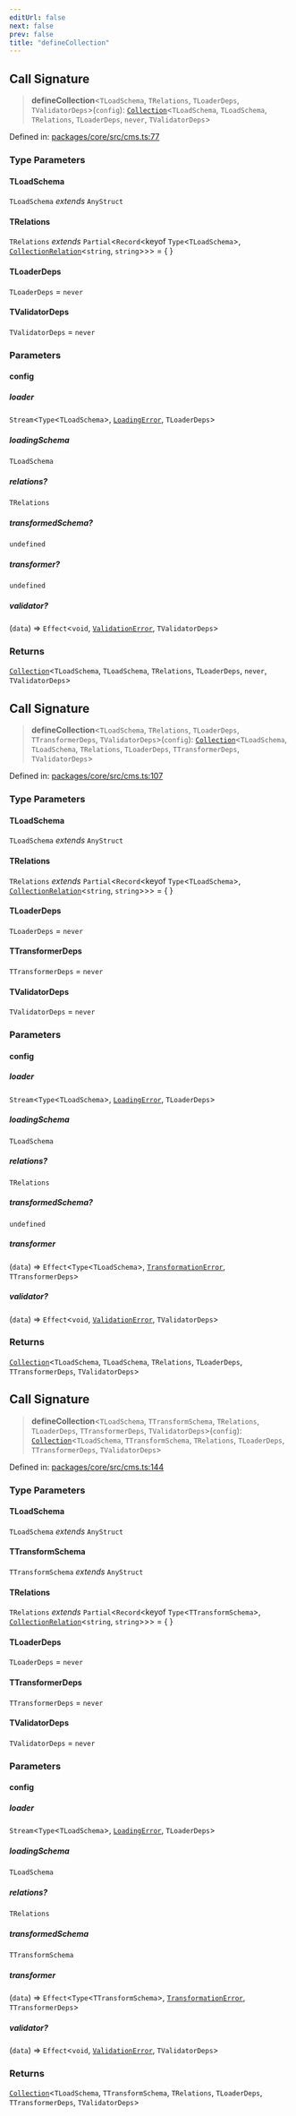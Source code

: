 ```yaml
---
editUrl: false
next: false
prev: false
title: "defineCollection"
---
```


## Call Signature

> **defineCollection**\<`TLoadSchema`, `TRelations`, `TLoaderDeps`, `TValidatorDeps`\>(`config`): [`Collection`](/api/cms/interfaces/collection/)\<`TLoadSchema`, `TLoadSchema`, `TRelations`, `TLoaderDeps`, `never`, `TValidatorDeps`\>

Defined in: [packages/core/src/cms.ts:77](https://github.com/bitswired/foldcms/blob/1c891e1138f693233aa186873facbdb8139365a8/packages/core/src/cms.ts#L77)

### Type Parameters

#### TLoadSchema

`TLoadSchema` *extends* `AnyStruct`

#### TRelations

`TRelations` *extends* `Partial`\<`Record`\<keyof `Type`\<`TLoadSchema`\>, [`CollectionRelation`](/api/cms/type-aliases/collectionrelation/)\<`string`, `string`\>\>\> = \{ \}

#### TLoaderDeps

`TLoaderDeps` = `never`

#### TValidatorDeps

`TValidatorDeps` = `never`

### Parameters

#### config

##### loader

`Stream`\<`Type`\<`TLoadSchema`\>, [`LoadingError`](/api/cms/classes/loadingerror/), `TLoaderDeps`\>

##### loadingSchema

`TLoadSchema`

##### relations?

`TRelations`

##### transformedSchema?

`undefined`

##### transformer?

`undefined`

##### validator?

(`data`) => `Effect`\<`void`, [`ValidationError`](/api/cms/classes/validationerror/), `TValidatorDeps`\>

### Returns

[`Collection`](/api/cms/interfaces/collection/)\<`TLoadSchema`, `TLoadSchema`, `TRelations`, `TLoaderDeps`, `never`, `TValidatorDeps`\>

## Call Signature

> **defineCollection**\<`TLoadSchema`, `TRelations`, `TLoaderDeps`, `TTransformerDeps`, `TValidatorDeps`\>(`config`): [`Collection`](/api/cms/interfaces/collection/)\<`TLoadSchema`, `TLoadSchema`, `TRelations`, `TLoaderDeps`, `TTransformerDeps`, `TValidatorDeps`\>

Defined in: [packages/core/src/cms.ts:107](https://github.com/bitswired/foldcms/blob/1c891e1138f693233aa186873facbdb8139365a8/packages/core/src/cms.ts#L107)

### Type Parameters

#### TLoadSchema

`TLoadSchema` *extends* `AnyStruct`

#### TRelations

`TRelations` *extends* `Partial`\<`Record`\<keyof `Type`\<`TLoadSchema`\>, [`CollectionRelation`](/api/cms/type-aliases/collectionrelation/)\<`string`, `string`\>\>\> = \{ \}

#### TLoaderDeps

`TLoaderDeps` = `never`

#### TTransformerDeps

`TTransformerDeps` = `never`

#### TValidatorDeps

`TValidatorDeps` = `never`

### Parameters

#### config

##### loader

`Stream`\<`Type`\<`TLoadSchema`\>, [`LoadingError`](/api/cms/classes/loadingerror/), `TLoaderDeps`\>

##### loadingSchema

`TLoadSchema`

##### relations?

`TRelations`

##### transformedSchema?

`undefined`

##### transformer

(`data`) => `Effect`\<`Type`\<`TLoadSchema`\>, [`TransformationError`](/api/cms/classes/transformationerror/), `TTransformerDeps`\>

##### validator?

(`data`) => `Effect`\<`void`, [`ValidationError`](/api/cms/classes/validationerror/), `TValidatorDeps`\>

### Returns

[`Collection`](/api/cms/interfaces/collection/)\<`TLoadSchema`, `TLoadSchema`, `TRelations`, `TLoaderDeps`, `TTransformerDeps`, `TValidatorDeps`\>

## Call Signature

> **defineCollection**\<`TLoadSchema`, `TTransformSchema`, `TRelations`, `TLoaderDeps`, `TTransformerDeps`, `TValidatorDeps`\>(`config`): [`Collection`](/api/cms/interfaces/collection/)\<`TLoadSchema`, `TTransformSchema`, `TRelations`, `TLoaderDeps`, `TTransformerDeps`, `TValidatorDeps`\>

Defined in: [packages/core/src/cms.ts:144](https://github.com/bitswired/foldcms/blob/1c891e1138f693233aa186873facbdb8139365a8/packages/core/src/cms.ts#L144)

### Type Parameters

#### TLoadSchema

`TLoadSchema` *extends* `AnyStruct`

#### TTransformSchema

`TTransformSchema` *extends* `AnyStruct`

#### TRelations

`TRelations` *extends* `Partial`\<`Record`\<keyof `Type`\<`TTransformSchema`\>, [`CollectionRelation`](/api/cms/type-aliases/collectionrelation/)\<`string`, `string`\>\>\> = \{ \}

#### TLoaderDeps

`TLoaderDeps` = `never`

#### TTransformerDeps

`TTransformerDeps` = `never`

#### TValidatorDeps

`TValidatorDeps` = `never`

### Parameters

#### config

##### loader

`Stream`\<`Type`\<`TLoadSchema`\>, [`LoadingError`](/api/cms/classes/loadingerror/), `TLoaderDeps`\>

##### loadingSchema

`TLoadSchema`

##### relations?

`TRelations`

##### transformedSchema

`TTransformSchema`

##### transformer

(`data`) => `Effect`\<`Type`\<`TTransformSchema`\>, [`TransformationError`](/api/cms/classes/transformationerror/), `TTransformerDeps`\>

##### validator?

(`data`) => `Effect`\<`void`, [`ValidationError`](/api/cms/classes/validationerror/), `TValidatorDeps`\>

### Returns

[`Collection`](/api/cms/interfaces/collection/)\<`TLoadSchema`, `TTransformSchema`, `TRelations`, `TLoaderDeps`, `TTransformerDeps`, `TValidatorDeps`\>

